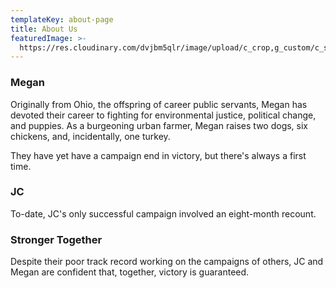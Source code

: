 ```yaml
---
templateKey: about-page
title: About Us
featuredImage: >-
  https://res.cloudinary.com/dvjbm5qlr/image/upload/c_crop,g_custom/c_scale,w_1200/v1579838540/DSC_0433.NEF_gl1dzx.jpg
---
```

### Megan

Originally from Ohio, the offspring of career public servants, Megan has devoted their career to fighting for environmental justice, political change, and puppies. As a burgeoning urban farmer, Megan raises two dogs, six chickens, and, incidentally, one turkey.

They have yet have a campaign end in victory, but there's always a first time.

### JC

To-date, JC's only successful campaign involved an eight-month recount.

### Stronger Together

Despite their poor track record working on the campaigns of others, JC and Megan are confident that, together, victory is guaranteed.
